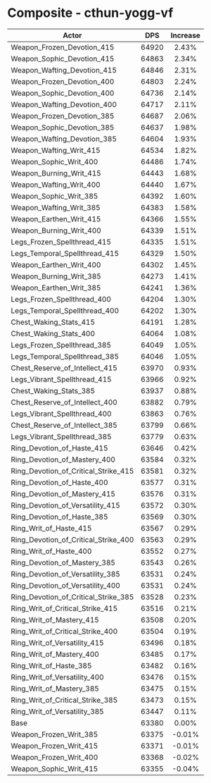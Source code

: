 # Composite - cthun-yogg-vf
| Actor | DPS | Increase |
|---|:---:|:---:|
|Weapon_Frozen_Devotion_415|64920|2.43%|
|Weapon_Sophic_Devotion_415|64863|2.34%|
|Weapon_Wafting_Devotion_415|64846|2.31%|
|Weapon_Frozen_Devotion_400|64803|2.24%|
|Weapon_Sophic_Devotion_400|64736|2.14%|
|Weapon_Wafting_Devotion_400|64717|2.11%|
|Weapon_Frozen_Devotion_385|64687|2.06%|
|Weapon_Sophic_Devotion_385|64637|1.98%|
|Weapon_Wafting_Devotion_385|64604|1.93%|
|Weapon_Wafting_Writ_415|64534|1.82%|
|Weapon_Sophic_Writ_400|64486|1.74%|
|Weapon_Burning_Writ_415|64443|1.68%|
|Weapon_Wafting_Writ_400|64440|1.67%|
|Weapon_Sophic_Writ_385|64392|1.60%|
|Weapon_Wafting_Writ_385|64383|1.58%|
|Weapon_Earthen_Writ_415|64366|1.55%|
|Weapon_Burning_Writ_400|64339|1.51%|
|Legs_Frozen_Spellthread_415|64335|1.51%|
|Legs_Temporal_Spellthread_415|64329|1.50%|
|Weapon_Earthen_Writ_400|64302|1.45%|
|Weapon_Burning_Writ_385|64273|1.41%|
|Weapon_Earthen_Writ_385|64241|1.36%|
|Legs_Frozen_Spellthread_400|64204|1.30%|
|Legs_Temporal_Spellthread_400|64202|1.30%|
|Chest_Waking_Stats_415|64191|1.28%|
|Chest_Waking_Stats_400|64064|1.08%|
|Legs_Frozen_Spellthread_385|64049|1.05%|
|Legs_Temporal_Spellthread_385|64046|1.05%|
|Chest_Reserve_of_Intellect_415|63970|0.93%|
|Legs_Vibrant_Spellthread_415|63966|0.92%|
|Chest_Waking_Stats_385|63937|0.88%|
|Chest_Reserve_of_Intellect_400|63882|0.79%|
|Legs_Vibrant_Spellthread_400|63863|0.76%|
|Chest_Reserve_of_Intellect_385|63799|0.66%|
|Legs_Vibrant_Spellthread_385|63779|0.63%|
|Ring_Devotion_of_Haste_415|63646|0.42%|
|Ring_Devotion_of_Mastery_400|63584|0.32%|
|Ring_Devotion_of_Critical_Strike_415|63581|0.32%|
|Ring_Devotion_of_Haste_400|63577|0.31%|
|Ring_Devotion_of_Mastery_415|63576|0.31%|
|Ring_Devotion_of_Versatility_415|63572|0.30%|
|Ring_Devotion_of_Haste_385|63569|0.30%|
|Ring_Writ_of_Haste_415|63567|0.29%|
|Ring_Devotion_of_Critical_Strike_400|63563|0.29%|
|Ring_Writ_of_Haste_400|63552|0.27%|
|Ring_Devotion_of_Mastery_385|63543|0.26%|
|Ring_Devotion_of_Versatility_385|63531|0.24%|
|Ring_Devotion_of_Versatility_400|63531|0.24%|
|Ring_Devotion_of_Critical_Strike_385|63528|0.23%|
|Ring_Writ_of_Critical_Strike_415|63516|0.21%|
|Ring_Writ_of_Mastery_415|63508|0.20%|
|Ring_Writ_of_Critical_Strike_400|63504|0.19%|
|Ring_Writ_of_Versatility_415|63496|0.18%|
|Ring_Writ_of_Mastery_400|63485|0.17%|
|Ring_Writ_of_Haste_385|63482|0.16%|
|Ring_Writ_of_Versatility_400|63476|0.15%|
|Ring_Writ_of_Mastery_385|63475|0.15%|
|Ring_Writ_of_Critical_Strike_385|63473|0.15%|
|Ring_Writ_of_Versatility_385|63447|0.11%|
|Base|63380|0.00%|
|Weapon_Frozen_Writ_385|63375|-0.01%|
|Weapon_Frozen_Writ_415|63371|-0.01%|
|Weapon_Frozen_Writ_400|63368|-0.02%|
|Weapon_Sophic_Writ_415|63355|-0.04%|
